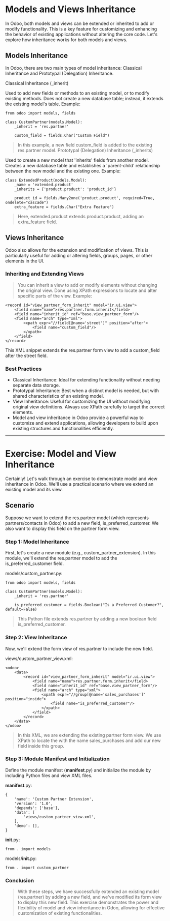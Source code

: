 # Models and Views Inheritance
In Odoo, both models and views can be extended or inherited to add or modify functionality. This is a key feature for customizing and enhancing the behavior of existing applications without altering the core code. Let's explore how inheritance works for both models and views.

## Models Inheritance
In Odoo, there are two main types of model inheritance: Classical Inheritance and Prototypal (Delegation) Inheritance.

Classical Inheritance (_inherit)

Used to add new fields or methods to an existing model, or to modify existing methods.
Does not create a new database table; instead, it extends the existing model's table.
Example:
```
from odoo import models, fields

class CustomPartner(models.Model):
    _inherit = 'res.partner'

    custom_field = fields.Char("Custom Field")
```
> In this example, a new field custom_field is added to the existing res.partner model.
Prototypal (Delegation) Inheritance (_inherits)

Used to create a new model that 'inherits' fields from another model.
Creates a new database table and establishes a 'parent-child' relationship between the new model and the existing one.
Example:
```
class ExtendedProduct(models.Model):
    _name = 'extended.product'
    _inherits = {'product.product': 'product_id'}

    product_id = fields.Many2one('product.product', required=True, ondelete="cascade")
    extra_feature = fields.Char("Extra Feature")
```
> Here, extended.product extends product.product, adding an extra_feature field.
## Views Inheritance
Odoo also allows for the extension and modification of views. This is particularly useful for adding or altering fields, groups, pages, or other elements in the UI.

### Inheriting and Extending Views
> You can inherit a view to add or modify elements without changing the original view.
Done using XPath expressions to locate and alter specific parts of the view.
Example:
```
<record id="view_partner_form_inherit" model="ir.ui.view">
    <field name="name">res.partner.form.inherit</field>
    <field name="inherit_id" ref="base.view_partner_form"/>
    <field name="arch" type="xml">
        <xpath expr="//field[@name='street']" position="after">
            <field name="custom_field"/>
        </xpath>
    </field>
</record>
```
This XML snippet extends the res.partner form view to add a custom_field after the street field.
### Best Practices
- Classical Inheritance: Ideal for extending functionality without needing separate data storage.
- Prototypal Inheritance: Best when a distinct model is needed, but with shared characteristics of an existing model.
- View Inheritance: Useful for customizing the UI without modifying original view definitions. Always use XPath carefully to target the correct elements.
- Model and view inheritance in Odoo provide a powerful way to customize and extend applications, allowing developers to build upon existing structures and functionalities efficiently.
----
# Exercise: Model and View Inheritance
Certainly! Let's walk through an exercise to demonstrate model and view inheritance in Odoo. We'll use a practical scenario where we extend an existing model and its view.

## Scenario
Suppose we want to extend the res.partner model (which represents partners/contacts in Odoo) to add a new field, is_preferred_customer. We also want to display this field on the partner form view.

### Step 1: Model Inheritance
First, let's create a new module (e.g., custom_partner_extension). In this module, we'll extend the res.partner model to add the is_preferred_customer field.

models/custom_partner.py:

```
from odoo import models, fields

class CustomPartner(models.Model):
    _inherit = 'res.partner'

    is_preferred_customer = fields.Boolean("Is a Preferred Customer?", default=False)
```
> This Python file extends res.partner by adding a new boolean field is_preferred_customer.

### Step 2: View Inheritance
Now, we'll extend the form view of res.partner to include the new field.

views/custom_partner_view.xml:

```
<odoo>
    <data>
        <record id="view_partner_form_inherit" model="ir.ui.view">
            <field name="name">res.partner.form.inherit</field>
            <field name="inherit_id" ref="base.view_partner_form"/>
            <field name="arch" type="xml">
                <xpath expr="//group[@name='sales_purchases']" position="inside">
                    <field name="is_preferred_customer"/>
                </xpath>
            </field>
        </record>
    </data>
</odoo>
```
> In this XML, we are extending the existing partner form view. We use XPath to locate the <group> with the name sales_purchases and add our new field inside this group.

### Step 3: Module Manifest and Initialization
Define the module manifest (__manifest__.py) and initialize the module by including Python files and view XML files.

__manifest__.py:

```
{
    'name': 'Custom Partner Extension',
    'version': '1.0',
    'depends': ['base'],
    'data': [
        'views/custom_partner_view.xml',
    ],
    'demo': [],
}
```
__init__.py:

```
from . import models
```
models/__init__.py:

```
from . import custom_partner
```
### Conclusion
> With these steps, we have successfully extended an existing model (res.partner) by adding a new field, and we've modified its form view to display this new field. This exercise demonstrates the power and flexibility of model and view inheritance in Odoo, allowing for effective customization of existing functionalities.
